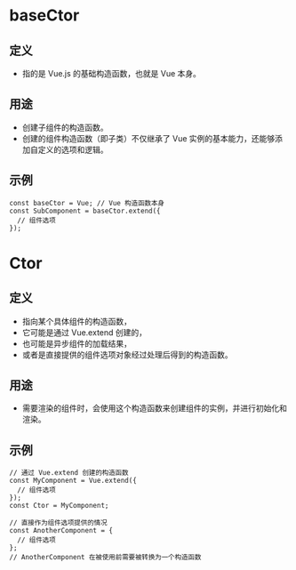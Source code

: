# baseCtor

## 定义

- 指的是 Vue.js 的基础构造函数，也就是 Vue 本身。

## 用途

- 创建子组件的构造函数。
- 创建的组件构造函数（即子类）不仅继承了 Vue 实例的基本能力，还能够添加自定义的选项和逻辑。

## 示例

```
const baseCtor = Vue; // Vue 构造函数本身
const SubComponent = baseCtor.extend({
  // 组件选项
});
```

# Ctor

## 定义

- 指向某个具体组件的构造函数，
- 它可能是通过 Vue.extend 创建的，
- 也可能是异步组件的加载结果，
- 或者是直接提供的组件选项对象经过处理后得到的构造函数。

## 用途

- 需要渲染的组件时，会使用这个构造函数来创建组件的实例，并进行初始化和渲染。

## 示例

```
// 通过 Vue.extend 创建的构造函数
const MyComponent = Vue.extend({
  // 组件选项
});
const Ctor = MyComponent;

// 直接作为组件选项提供的情况
const AnotherComponent = {
  // 组件选项
};
// AnotherComponent 在被使用前需要被转换为一个构造函数
```
